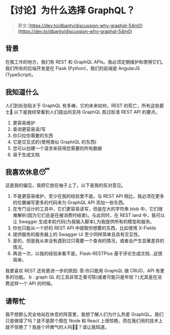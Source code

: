 # 【讨论】为什么选择 GraphQL？

> 原文:[https://dev.to/dbanty/discussion-why-graphql-54m0](https://dev.to/dbanty/discussion-why-graphql-54m0)

## [](#background)背景

在我工作的地方，我们有 REST 和 GraphQL APIs。我必须定期维护和使用它们。我们所有的后端开发是在 Flask (Python)，我们的前端是 AngularJS (TypeScript)。

## [](#what-i-know)我知道什么

人们到处张贴关于 GraphQL 有多棒，它的未来如何，REST 的死亡，所有这些爵士🕺.以下是我经常看到人们提出的支持 GraphQL 胜过标准 REST API 的要点。

1.  更容易维护
2.  查询更容易读/写
3.  你只拉你需要的东西
4.  它是交互式的(使用类似 GraphiQL 的东西)
5.  您可以创建一个请求来获得您需要的所有数据
6.  易于生成文档

## [](#i-prefer-rest)我喜欢休息😴

这是我的偏见，我把它放在袖子上了。以下是我的反对意见。

1.  不是更容易维护，至少在我的经验里不是。与 REST API 相比，我必须在更多的位置编写更多的代码来为 GraphQL API 添加一些东西。
2.  在专门设计的工具中，它们更容易读写，但是在大的字符串 blob 中，它们很难解析(因为它们总是在被消费时结束)。与此同时，在 REST land 中，我可以让 Swagger 生成本机代码(为我输入脚本),为我提供所有的模型和服务。
3.  你也只能从一个好的 REST API 中提取你想要的东西，比如使用 X-Fields
4.  提供服务的服务器上的 Swagger UI 至少同样简单且具有交互性。
5.  是的，但是我从来没有遇到过只需要一个查询的情况，或者会产生显著差异的情况。
6.  再说一次，以我的经验来看不是。Flask-RESTPlus 基于评论生成文档...这很简单。

我更喜欢 REST 还有更进一步的原因:
答:你只能用 GraphQL 做 CRUD，API 有更多的功能。
b . graph QL 的工具非常乏善可陈(或者可能只是年轻？)尤其是在消费这样一个 API 的时候。

## [](#please-help)请帮忙

我不想那么完全地站在休息的阵营里，我想了解人们为什么热爱 GraphQL。我们只是做错了吗？是不是那个图在 Node 和 React 上很惊艳，而在我们用的技术上就不惊艳了？我是个坏脾气的人吗👴🏻？请让我知道。